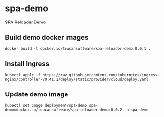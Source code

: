 # spa-demo

SPA Reloader Demo

## Build demo docker images

```console
docker build -t docker.io/toucansoftware/spa-reloader-demo:0.0.1 .
```

## Install Ingress

```console
kubectl apply -f https://raw.githubusercontent.com/kubernetes/ingress-nginx/controller-v0.41.1/deploy/static/provider/cloud/deploy.yaml
```

## Update demo image

```console
kubectl set image deployment/spa-demo spa-demo=docker.io/toucansoftware/spa-reloader-demo:0.0.2 -n spa-demo
```
